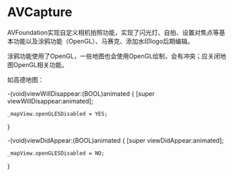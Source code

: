 # AVCapture
AVFoundation实现自定义相机拍照功能，实现了闪光灯、自拍、设置对焦点等基本功能以及涂鸦功能（OpenGL）、马赛克、添加水印logo后期编辑。

涂鸦功能使用了OpenGL，一些地图也会使用OpenGL绘制，会有冲突；应关闭地图OpenGL相关功能。

如高德地图：

-(void)viewWillDisappear:(BOOL)animated
{
    [super viewWillDisappear:animated];
    
    _mapView.openGLESDisabled = YES;

}

-(void)viewDidAppear:(BOOL)animated
{
    [super viewDidAppear:animated];
    
    _mapView.openGLESDisabled = NO;

}


